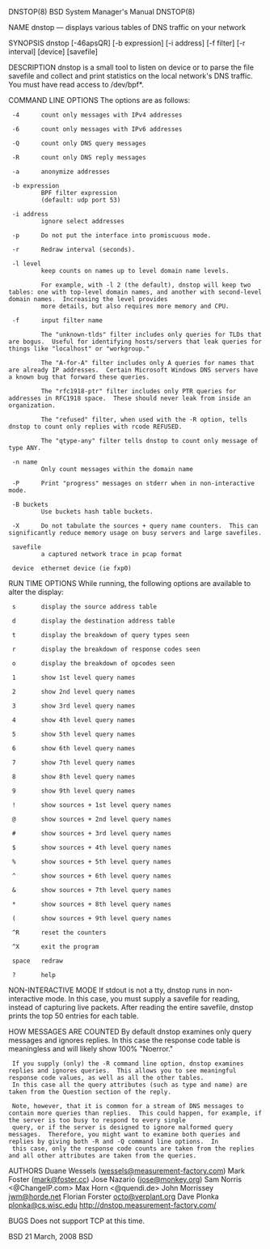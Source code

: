 DNSTOP(8)                                                                         BSD System Manager's Manual                                                                         DNSTOP(8)

NAME
     dnstop — displays various tables of DNS traffic on your network

SYNOPSIS
     dnstop [-46apsQR] [-b expression] [-i address] [-f filter] [-r interval] [device] [savefile]

DESCRIPTION
     dnstop is a small tool to listen on device or to parse the file savefile and collect and print statistics on the local network's DNS traffic. You must have read access to /dev/bpf*.

COMMAND LINE OPTIONS
     The options are as follows:

     -4      count only messages with IPv4 addresses

     -6      count only messages with IPv6 addresses

     -Q      count only DNS query messages

     -R      count only DNS reply messages

     -a      anonymize addresses

     -b expression
             BPF filter expression
             (default: udp port 53)

     -i address
             ignore select addresses

     -p      Do not put the interface into promiscuous mode.

     -r      Redraw interval (seconds).

     -l level
             keep counts on names up to level domain name levels.

             For example, with -l 2 (the default), dnstop will keep two tables: one with top-level domain names, and another with second-level domain names.  Increasing the level provides
             more details, but also requires more memory and CPU.

     -f      input filter name

             The "unknown-tlds" filter includes only queries for TLDs that are bogus.  Useful for identifying hosts/servers that leak queries for things like "localhost" or "workgroup."

             The "A-for-A" filter includes only A queries for names that are already IP addresses.  Certain Microsoft Windows DNS servers have a known bug that forward these queries.

             The "rfc1918-ptr" filter includes only PTR queries for addresses in RFC1918 space.  These should never leak from inside an organization.

             The "refused" filter, when used with the -R option, tells dnstop to count only replies with rcode REFUSED.

             The "qtype-any" filter tells dnstop to count only message of type ANY.

     -n name
             Only count messages within the domain name

     -P      Print "progress" messages on stderr when in non-interactive mode.

     -B buckets
             Use buckets hash table buckets.

     -X      Do not tabulate the sources + query name counters.  This can significantly reduce memory usage on busy servers and large savefiles.

     savefile
             a captured network trace in pcap format

     device  ethernet device (ie fxp0)

RUN TIME OPTIONS
     While running, the following options are available to alter the display:

     s       display the source address table

     d       display the destination address table

     t       display the breakdown of query types seen

     r       display the breakdown of response codes seen

     o       display the breakdown of opcodes seen

     1       show 1st level query names

     2       show 2nd level query names

     3       show 3rd level query names

     4       show 4th level query names

     5       show 5th level query names

     6       show 6th level query names

     7       show 7th level query names

     8       show 8th level query names

     9       show 9th level query names

     !       show sources + 1st level query names

     @       show sources + 2nd level query names

     #       show sources + 3rd level query names

     $       show sources + 4th level query names

     %       show sources + 5th level query names

     ^       show sources + 6th level query names

     &       show sources + 7th level query names

     *       show sources + 8th level query names

     (       show sources + 9th level query names

     ^R      reset the counters

     ^X      exit the program

     space   redraw

     ?       help

NON-INTERACTIVE MODE
     If stdout is not a tty, dnstop runs in non-interactive mode.  In this case, you must supply a savefile for reading, instead of capturing live packets.  After reading the entire savefile,
     dnstop prints the top 50 entries for each table.

HOW MESSAGES ARE COUNTED
     By default dnstop examines only query messages and ignores replies.  In this case the response code table is meaningless and will likely show 100% "Noerror."

     If you supply (only) the -R command line option, dnstop examines replies and ignores queries.  This allows you to see meaningful response code values, as well as all the other tables.
     In this case all the query attributes (such as type and name) are taken from the Question section of the reply.

     Note, however, that it is common for a stream of DNS messages to contain more queries than replies.  This could happen, for example, if the server is too busy to respond to every single
     query, or if the server is designed to ignore malformed query messages.  Therefore, you might want to examine both queries and replies by giving both -R and -Q command line options.  In
     this case, only the response code counts are taken from the replies and all other attributes are taken from the queries.

AUTHORS
     Duane Wessels (wessels@measurement-factory.com)
     Mark Foster (mark@foster.cc)
     Jose Nazario (jose@monkey.org)
     Sam Norris <@ChangeIP.com>
     Max Horn <@quendi.de>
     John Morrissey <jwm@horde.net>
     Florian Forster <octo@verplant.org>
     Dave Plonka <plonka@cs.wisc.edu>
     http://dnstop.measurement-factory.com/

BUGS
     Does not support TCP at this time.

BSD                                                                                      21 March, 2008                                                                                     BSD
